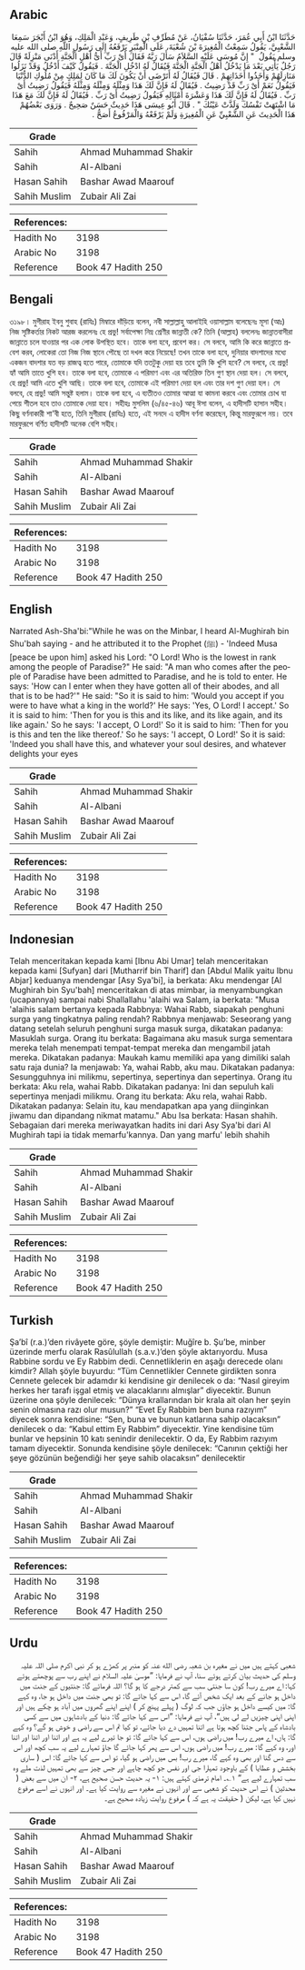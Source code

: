 ## Arabic


<div dir="rtl" lang="ar" style={{fontSize:'larger',backgroundColor:'#f8f9fa',padding:20}}>
حَدَّثَنَا ابْنُ أَبِي عُمَرَ، حَدَّثَنَا سُفْيَانُ، عَنْ مُطَرِّفِ بْنِ طَرِيفٍ، وَعَبْدِ الْمَلِكِ، وَهُوَ ابْنُ أَبْجَرَ سَمِعَا الشَّعْبِيَّ، يَقُولُ سَمِعْتُ الْمُغِيرَةَ بْنَ شُعْبَةَ، عَلَى الْمِنْبَرِ يَرْفَعُهُ إِلَى رَسُولِ اللَّهِ صلى الله عليه وسلم يَقُولُ ‏ "‏ إِنَّ مُوسَى عَلَيْهِ السَّلاَمُ سَأَلَ رَبَّهُ فَقَالَ أَىْ رَبِّ أَىُّ أَهْلِ الْجَنَّةِ أَدْنَى مَنْزِلَةً قَالَ رَجُلٌ يَأْتِي بَعْدَ مَا يَدْخُلُ أَهْلُ الْجَنَّةِ الْجَنَّةَ فَيُقَالُ لَهُ ادْخُلِ الْجَنَّةَ ‏.‏ فَيَقُولُ كَيْفَ أَدْخُلُ وَقَدْ نَزَلُوا مَنَازِلَهُمْ وَأَخَذُوا أَخَذَاتِهِمْ ‏.‏ قَالَ فَيُقَالُ لَهُ أَتَرْضَى أَنْ يَكُونَ لَكَ مَا كَانَ لِمَلِكٍ مِنْ مُلُوكِ الدُّنْيَا فَيَقُولُ نَعَمْ أَىْ رَبِّ قَدْ رَضِيتُ ‏.‏ فَيُقَالُ لَهُ فَإِنَّ لَكَ هَذَا وَمِثْلَهُ وَمِثْلَهُ وَمِثْلَهُ فَيَقُولُ رَضِيتُ أَىْ رَبِّ ‏.‏ فَيُقَالُ لَهُ فَإِنَّ لَكَ هَذَا وَعَشْرَةَ أَمْثَالِهِ فَيَقُولُ رَضِيتُ أَىْ رَبِّ ‏.‏ فَيُقَالُ لَهُ فَإِنَّ لَكَ مَعَ هَذَا مَا اشْتَهَتْ نَفْسُكَ وَلَذَّتْ عَيْنُكَ ‏"‏ ‏.‏ قَالَ أَبُو عِيسَى هَذَا حَدِيثٌ حَسَنٌ صَحِيحٌ ‏.‏ وَرَوَى بَعْضُهُمْ هَذَا الْحَدِيثَ عَنِ الشَّعْبِيِّ عَنِ الْمُغِيرَةِ وَلَمْ يَرْفَعْهُ وَالْمَرْفُوعُ أَصَحُّ ‏.‏
</div>
<div style={{backgroundColor:'#f8f9fa',padding:20, marginBottom: 10}}><table> <thead> <tr> <th>Grade</th> <th></th> </tr> </thead> <tbody> <tr><td>Sahih</td><td>Ahmad Muhammad Shakir</td></tr><tr><td>Sahih</td><td>Al-Albani</td></tr><tr><td>Hasan Sahih</td><td>Bashar Awad Maarouf</td></tr><tr><td>Sahih Muslim</td><td>Zubair Ali Zai</td></tr></tbody></table><table> <thead> <tr> <th>References:</th> <th></th> </tr> </thead> <tbody><tr><td>Hadith No</td><td>3198</td></tr><tr><td>Arabic No</td><td>3198</td></tr><tr><td>Reference</td><td>Book 47 Hadith 250</td></tr></tbody></table></div>

## Bengali


<div dir="ltr" lang="bn" style={{fontSize:'larger',backgroundColor:'#f8f9fa',padding:20}}>
৩১৯৮। মুগীরাহ ইবনু শুবাহ (রাযিঃ) মিম্বারে দাঁড়িয়ে বলেন, নবী সাল্লাল্লাহু আলাইহি ওয়াসাল্লাম বলেছেনঃ মূসা (আঃ) নিজ সৃষ্টিকর্তার নিকট আরজ করলেনঃ হে প্রভু! সর্বাপেক্ষা নিম্ন শ্রেণীর জান্নাতী কে? তিনি (আল্লাহ) বললেনঃ জান্নাতবাসীরা জান্নাতে চলে যাওয়ার পর এক লোক উপস্থিত হবে। তাকে বলা হবে, প্রবেশ কর। সে বলবে, আমি কি করে জান্নাতে প্রবেশ করব, লোকেরা তো নিজ নিজ স্থানে পৌছে তা দখল করে নিয়েছে! তখন তাকে বলা হবে, দুনিয়ার বাদশাদের মধ্যে একজন বাদশার যত বড় রাজত্ব হতে পারে, তোমাকে যদি ততটুকু দেয়া হয় তবে তুমি কি খুশি হবে? সে বলবে, হে প্ৰভু! হ্যাঁ আমি তাতে খুশি হব। তাকে বলা হবে, তোমাকে এ পরিমাণ এবং এর অতিরিক্ত তিন গুণ স্থান দেয়া হল। সে বলবে, হে প্ৰভু! আমি এতে খুশি আছি। তাকে বলা হবে, তোমাকে এই পরিমাণ দেয়া হল এবং তার দশ গুণ দেয়া হল। সে বলবে, হে প্ৰভু! আমি সন্তুষ্ট হলাম। তাকে বলা হবে, এ ব্যতীতও তোমার আত্মা যা কামনা করবে এবং তোমার চোখ যা পেয়ে শীতল হবে তাও তোমাকে দেয়া হবে। সহীহঃ মুসলিম (৬/৪৫-৪৬) আবূ ঈসা বলেন, এ হাদীসটি হাসান সহীহ। কিছু বর্ণনাকারী শা'বী হতে, তিনি মুগীরাহ (রাযিঃ) হতে, এই সনদে এ হাদীস বর্ণনা করেছেন, কিন্তু মারফুরূপে নয়। তবে মারফুরূপে বর্ণিত হাদীসটি অনেক বেশি সহীহ।
</div>
<div style={{backgroundColor:'#f8f9fa',padding:20, marginBottom: 10}}><table> <thead> <tr> <th>Grade</th> <th></th> </tr> </thead> <tbody> <tr><td>Sahih</td><td>Ahmad Muhammad Shakir</td></tr><tr><td>Sahih</td><td>Al-Albani</td></tr><tr><td>Hasan Sahih</td><td>Bashar Awad Maarouf</td></tr><tr><td>Sahih Muslim</td><td>Zubair Ali Zai</td></tr></tbody></table><table> <thead> <tr> <th>References:</th> <th></th> </tr> </thead> <tbody><tr><td>Hadith No</td><td>3198</td></tr><tr><td>Arabic No</td><td>3198</td></tr><tr><td>Reference</td><td>Book 47 Hadith 250</td></tr></tbody></table></div>

## English


<div dir="ltr" lang="en" style={{fontSize:'larger',backgroundColor:'#f8f9fa',padding:20}}>
Narrated Ash-Sha'bi:"While he was on the Minbar, I heard Al-Mughirah bin Shu'bah saying - and he attributed it to the Prophet (ﷺ) - 'Indeed Musa [peace be upon him] asked his Lord: "O Lord! Who is the lowest in rank among the people of Paradise?" He said: "A man who comes after the people of Paradise have been admitted to Paradise, and he is told to enter. He says: 'How can I enter when they have gotten all of their abodes, and all that is to be had?'" He said: "So it is said to him: 'Would you accept if you were to have what a king in the world?' He says: 'Yes, O Lord! I accept.' So it is said to him: 'Then for you is this and its like, and its like again, and its like again.' So he says: 'I accept, O Lord!' So it is said to him: 'Then for you is this and ten the like thereof.' So he says: 'I accept, O Lord!' So it is said: 'Indeed you shall have this, and whatever your soul desires, and whatever delights your eyes
</div>
<div style={{backgroundColor:'#f8f9fa',padding:20, marginBottom: 10}}><table> <thead> <tr> <th>Grade</th> <th></th> </tr> </thead> <tbody> <tr><td>Sahih</td><td>Ahmad Muhammad Shakir</td></tr><tr><td>Sahih</td><td>Al-Albani</td></tr><tr><td>Hasan Sahih</td><td>Bashar Awad Maarouf</td></tr><tr><td>Sahih Muslim</td><td>Zubair Ali Zai</td></tr></tbody></table><table> <thead> <tr> <th>References:</th> <th></th> </tr> </thead> <tbody><tr><td>Hadith No</td><td>3198</td></tr><tr><td>Arabic No</td><td>3198</td></tr><tr><td>Reference</td><td>Book 47 Hadith 250</td></tr></tbody></table></div>

## Indonesian


<div dir="ltr" lang="id" style={{fontSize:'larger',backgroundColor:'#f8f9fa',padding:20}}>
Telah menceritakan kepada kami [Ibnu Abi Umar] telah menceritakan kepada kami [Sufyan] dari [Mutharrif bin Tharif] dan [Abdul Malik yaitu Ibnu Abjar] keduanya mendengar [Asy Sya'bi], ia berkata: Aku mendengar [Al Mughirah bin Syu'bah] menceritakan di atas mimbar, ia menyambungkan (ucapannya) sampai nabi Shallallahu 'alaihi wa Salam, ia berkata: "Musa 'alaihis salam bertanya kepada Rabbnya: Wahai Rabb, siapakah penghuni surga yang tingkatnya paling rendah? Rabbnya menjawab: Seseorang yang datang setelah seluruh penghuni surga masuk surga, dikatakan padanya: Masuklah surga. Orang itu berkata: Bagaimana aku masuk surga sementara mereka telah menempati tempat-tempat mereka dan mengambil jatah mereka. Dikatakan padanya: Maukah kamu memiliki apa yang dimiliki salah satu raja dunia? Ia menjawab: Ya, wahai Rabb, aku mau. Dikatakan padanya: Sesungguhnya ini milikmu, sepertinya, sepertinya dan sepertinya. Orang itu berkata: Aku rela, wahai Rabb. Dikatakan padanya: Ini dan sepuluh kali sepertinya menjadi milikmu. Orang itu berkata: Aku rela, wahai Rabb. Dikatakan padanya: Selain itu, kau mendapatkan apa yang diinginkan jiwamu dan dipandang nikmat matamu." Abu Isa berkata: Hasan shahih. Sebagaian dari mereka meriwayatkan hadits ini dari Asy Sya'bi dari Al Mughirah tapi ia tidak memarfu'kannya. Dan yang marfu' lebih shahih
</div>
<div style={{backgroundColor:'#f8f9fa',padding:20, marginBottom: 10}}><table> <thead> <tr> <th>Grade</th> <th></th> </tr> </thead> <tbody> <tr><td>Sahih</td><td>Ahmad Muhammad Shakir</td></tr><tr><td>Sahih</td><td>Al-Albani</td></tr><tr><td>Hasan Sahih</td><td>Bashar Awad Maarouf</td></tr><tr><td>Sahih Muslim</td><td>Zubair Ali Zai</td></tr></tbody></table><table> <thead> <tr> <th>References:</th> <th></th> </tr> </thead> <tbody><tr><td>Hadith No</td><td>3198</td></tr><tr><td>Arabic No</td><td>3198</td></tr><tr><td>Reference</td><td>Book 47 Hadith 250</td></tr></tbody></table></div>

## Turkish


<div dir="ltr" lang="tr" style={{fontSize:'larger',backgroundColor:'#f8f9fa',padding:20}}>
Şa’bî (r.a.)’den rivâyete göre, şöyle demiştir: Muğîre b. Şu’be, minber üzerinde merfu olarak Rasûlullah (s.a.v.)’den şöyle aktarıyordu. Musa Rabbine sordu ve Ey Rabbim dedi. Cennetliklerin en aşağı derecede olanı kimdir? Allah şöyle buyurdu: “Tüm Cennetlikler Cennete girdikten sonra Cennete gelecek bir adamdır ki kendisine gir denilecek o da: “Nasıl gireyim herkes her tarafı işgal etmiş ve alacaklarını almışlar” diyecektir. Bunun üzerine ona şöyle denilecek: “Dünya krallarından bir krala ait olan her şeyin senin olmasına razı olur musun?” “Evet Ey Rabbim ben buna razıyım” diyecek sonra kendisine: “Sen, buna ve bunun katlarına sahip olacaksın” denilecek o da: “Kabul ettim Ey Rabbim” diyecektir. Yine kendisine tüm bunlar ve hepsinin 10 katı senindir denilecektir. O da, Ey Rabbim razıyım tamam diyecektir. Sonunda kendisine şöyle denilecek: “Canının çektiği her şeye gözünün beğendiği her şeye sahib olacaksın” denilecektir
</div>
<div style={{backgroundColor:'#f8f9fa',padding:20, marginBottom: 10}}><table> <thead> <tr> <th>Grade</th> <th></th> </tr> </thead> <tbody> <tr><td>Sahih</td><td>Ahmad Muhammad Shakir</td></tr><tr><td>Sahih</td><td>Al-Albani</td></tr><tr><td>Hasan Sahih</td><td>Bashar Awad Maarouf</td></tr><tr><td>Sahih Muslim</td><td>Zubair Ali Zai</td></tr></tbody></table><table> <thead> <tr> <th>References:</th> <th></th> </tr> </thead> <tbody><tr><td>Hadith No</td><td>3198</td></tr><tr><td>Arabic No</td><td>3198</td></tr><tr><td>Reference</td><td>Book 47 Hadith 250</td></tr></tbody></table></div>

## Urdu


<div dir="rtl" lang="ur" style={{fontSize:'larger',backgroundColor:'#f8f9fa',padding:20}}>
شعبی کہتے ہیں میں نے مغیرہ بن شعبہ رضی الله عنہ کو منبر پر کھڑے ہو کر نبی اکرم صلی اللہ علیہ وسلم کی حدیث بیان کرتے ہوئے سنا، آپ نے فرمایا: ”موسیٰ علیہ السلام نے اپنے رب سے پوچھتے ہوئے کہا: اے میرے رب! کون سا جنتی سب سے کمتر درجے کا ہو گا؟ اللہ فرمائے گا: جنتیوں کے جنت میں داخل ہو جانے کے بعد ایک شخص آئے گا، اس سے کہا جائے گا: تو بھی جنت میں داخل ہو جا، وہ کہے گا: میں کیسے داخل ہو جاؤں جب کہ لوگ ( پہلے پہنچ کر ) اپنے اپنے گھروں میں آباد ہو چکے ہیں اور اپنی اپنی چیزیں لے لی ہیں“، آپ نے فرمایا: ”اس سے کہا جائے گا: دنیا کے بادشاہوں میں سے کسی بادشاہ کے پاس جتنا کچھ ہوتا ہے اتنا تمہیں دے دیا جائے، تو کیا تم اس سے راضی و خوش ہو گے؟ وہ کہے گا: ہاں، اے میرے رب! میں راضی ہوں، اس سے کہا جائے گا: تو جا تیرے لیے یہ ہے اور اتنا اور اتنا اور اتنا اور، وہ کہے گا: میرے رب! میں راضی ہوں، اس سے پھر کہا جائے گا جاؤ تمہارے لیے یہ سب کچھ اور اس سے دس گنا اور بھی وہ کہے گا، میرے رب! بس میں راضی ہو گیا، تو اس سے کہا جائے گا: اس ( ساری بخشش و عطایا ) کے باوجود تمہارا جی اور نفس جو کچھ چاہے اور جس چیز سے بھی تمہیں لذت ملے وہ سب تمہارے لیے ہے“ ۱؎۔ امام ترمذی کہتے ہیں: ۱- یہ حدیث حسن صحیح ہے، ۲- ان میں سے بعض ( محدثین ) نے اس حدیث کو شعبی سے اور انہوں نے مغیرہ سے روایت کیا ہے۔ اور انہوں نے اسے مرفوع نہیں کیا ہے، لیکن ( حقیقت یہ ہے کہ ) مرفوع روایت زیادہ صحیح ہے۔
</div>
<div style={{backgroundColor:'#f8f9fa',padding:20, marginBottom: 10}}><table> <thead> <tr> <th>Grade</th> <th></th> </tr> </thead> <tbody> <tr><td>Sahih</td><td>Ahmad Muhammad Shakir</td></tr><tr><td>Sahih</td><td>Al-Albani</td></tr><tr><td>Hasan Sahih</td><td>Bashar Awad Maarouf</td></tr><tr><td>Sahih Muslim</td><td>Zubair Ali Zai</td></tr></tbody></table><table> <thead> <tr> <th>References:</th> <th></th> </tr> </thead> <tbody><tr><td>Hadith No</td><td>3198</td></tr><tr><td>Arabic No</td><td>3198</td></tr><tr><td>Reference</td><td>Book 47 Hadith 250</td></tr></tbody></table></div>